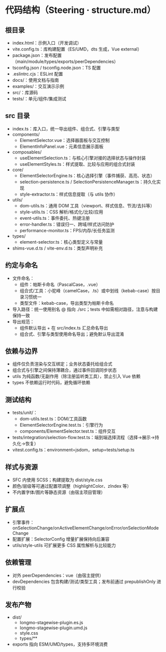# 代码结构（Steering · structure.md）

## 根目录
- index.html：示例入口（开发调试）
- vite.config.ts：库构建配置（ES/UMD，dts 生成，Vue external）
- package.json：发布配置（main/module/types/exports/peerDependencies）
- tsconfig.json / tsconfig.node.json：TS 配置
- .eslintrc.cjs：ESLint 配置
- docs/：使用文档与指南
- examples/：交互演示示例
- src/：库源码
- tests/：单元/组件/集成测试

## src 目录
- index.ts：库入口，统一导出组件、组合式、引擎与类型
- components/
  - ElementSelector.vue：选择器面板与交互控制
  - ElementInfoPanel.vue：元素信息展示面板
- composables/
  - useElementSelection.ts：与核心引擎对接的选择状态与操作封装
  - useElementStyles.ts：样式提取、比较与应用的组合式封装
- core/
  - ElementSelectorEngine.ts：核心选择引擎（事件捕获、高亮、状态）
  - selection-persistence.ts / SelectionPersistenceManager.ts：持久化实现
  - style-extractor.ts：样式信息提取（与 utils 协作）
- utils/
  - dom-utils.ts：通用 DOM 工具（viewport、样式信息、节流/去抖等）
  - style-utils.ts：CSS 解析/格式化/比较/应用
  - event-utils.ts：事件委托、热键注册
  - error-handler.ts：错误归一、跨域/样式访问防护
  - performance-monitor.ts：FPS/内存/长任务监测
- types/
  - element-selector.ts：核心类型定义与常量
- shims-vue.d.ts / vite-env.d.ts：类型声明补充

## 约定与命名
- 文件命名：
  - 组件：帕斯卡命名（PascalCase，.vue）
  - 组合式/工具：小驼峰（camelCase，.ts）或中划线（kebab-case）按目录习惯统一
  - 类型文件：kebab-case，导出类型为帕斯卡命名
- 导入路径：统一使用别名 @ 指向 ./src；tests 中如需相对路径，注意与构建保持一致
- 导出规范：
  - 组件默认导出 + 在 src/index.ts 汇总命名导出
  - 组合式、引擎与类型使用命名导出；避免默认导出混淆

## 依赖与边界
- 组件仅负责渲染与交互绑定；业务状态委托给组合式
- 组合式与引擎之间保持薄耦合，通过事件回调同步状态
- utils 为纯函数/无副作用（除注册监听类工具），禁止引入 Vue 依赖
- types 不依赖运行时代码，避免循环依赖

## 测试结构
- tests/unit/：
  - dom-utils.test.ts：DOM/工具函数
  - ElementSelectorEngine.test.ts：引擎行为
  - components/ElementSelector.test.ts：组件交互
- tests/integration/selection-flow.test.ts：端到端选择流程（选择→展示→持久化→恢复）
- vitest.config.ts：environment=jsdom，setup=tests/setup.ts

## 样式与资源
- SFC 内使用 SCSS；构建提取为 dist/style.css
- 颜色/层级等可通过配置项调整（highlightColor、zIndex 等）
- 不内置字体/图片等静态资源（由宿主项目管理）

## 扩展点
- 引擎事件：onSelectionChange/onActiveElementChange/onError/onSelectionModeChange
- 配置扩展：SelectorConfig 增量扩展保持向后兼容
- utils/style-utils 可扩展更多 CSS 属性解析与比较能力

## 依赖管理
- 对外 peerDependencies：vue（由宿主提供）
- devDependencies 包含构建/测试/类型工具；发布前通过 prepublishOnly 进行校验

## 发布产物
- dist/
  - longmo-stagewise-plugin.es.js
  - longmo-stagewise-plugin.umd.js
  - style.css
  - types/**
- exports 指向 ESM/UMD/types，支持多环境消费
